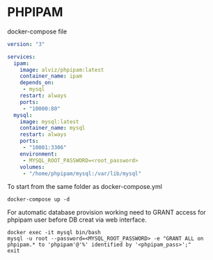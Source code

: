 # PHPIPAM

docker-compose file

```yaml
version: "3"

services: 
  ipam:
    image: alviz/phpipam:latest
    container_name: ipam
    depends_on:
     - mysql
    restart: always
    ports:
     - "10000:80"
  mysql:
    image: mysql:latest
    container_name: mysql
    restart: always
    ports:
     - "10001:3306"
    environment:
     - MYSQL_ROOT_PASSWORD=<root_password>
    volumes:
     - "/home/phpipam/mysql:/var/lib/mysql"
```
To start from the same folder as docker-compose.yml
```
docker-compose up -d
```
For automatic database provision working need to GRANT access for phpipam user before DB creat via web interface.
```
docker exec -it mysql bin/bash
mysql -u root --password=<MYSQL_ROOT_PASSWORD> -e "GRANT ALL on phpipam.* to 'phpipam'@'%' identified by '<phpipam_pass>';"
exit
```
